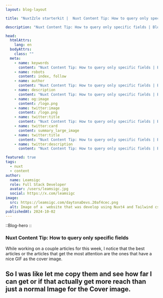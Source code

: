 ```yaml
---
layout: blog-layout

title: "NuxtZzle starterkit |  Nuxt Content Tip: How to query only specific fields"

description: "Nuxt Content Tip: How to query only specific fields | Blog from NuxtZzle."

head:
  htmlAttrs:
    lang: en
  bodyAttrs:
    class: ""
  meta:
    - name: keywords
      content: "Nuxt Content Tip: How to query only specific fields | Blog from NuxtZzle"
    - name: robots
      content: index, follow
    - name: author
      content: "Nuxt Content Tip: How to query only specific fields | Blog from NuxtZzle"
    - name: description
      content: "Nuxt Content Tip: How to query only specific fields | Blog from NuxtZzle."
    - name: og:image
      content: /logo.png
    - name: twitter:image
      content: /logo.png
    - name: twitter:title
      content: "Nuxt Content Tip: How to query only specific fields | Blog from NuxtZzle"
    - name: twitter:card
      content: summary_large_image
    - name: twitter:title
      content: "Nuxt Content Tip: How to query only specific fields | Blog from NuxtZzle"
    - name: twitter:description
      content: "Nuxt Content Tip: How to query only specific fields | Blog from NuxtZzle."

featured: true
tags:
  - nuxt
  - content
author:
  name: Leamsigc
  role: Full Stack Developer
  avatar: /users/leamsigc.jpg
  social: https://x.com/leamsigc
image:
  src: https://leamsigc.com/daytonaDevs.20af4cec.png
  alt: Image of a  website that was develop using Nuxt4 and Tailwind css.
publishedAt: 2024-10-02
---
```

::Blog-hero
::
<div class="max-w-3xl mx-auto">

### Nuxt Content Tip: How to query only specific fields

While working on a couple articles for this week, 
I notice that the best articles or the articles that get the most attention are the ones that have a nice GIF as the cover image.

## So I was like let me copy them and see how far I can get or if that actually get more reach than just a normal Image for the Cover image.

</div>
